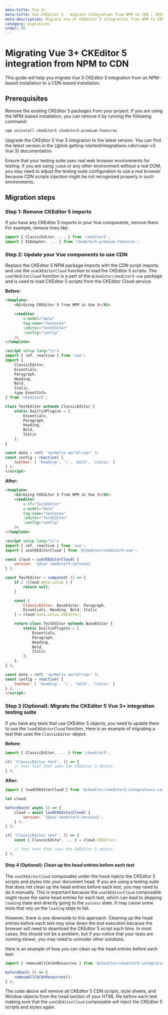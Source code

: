 ```yaml
---
menu-title: Vue 3+
meta-title: Vue CKEditor 5 - migrate integration from NPM to CDN | CKEditor 5 documentation
meta-description: Migrate Vue 3+ CKEditor 5 integration from NPM to CDN in a few simple steps. Learn how to install Vue 3+ CKEditor 5 integration in your project using the CDN.
category: migrations
order: 40
---
```


# Migrating Vue 3+ CKEditor&nbsp;5 integration from NPM to CDN

This guide will help you migrate Vue 3 CKEditor&nbsp;5 integration from an NPM-based installation to a CDN-based installation.

## Prerequisites

Remove the existing CKEditor&nbsp;5 packages from your project. If you are using the NPM-based installation, you can remove it by running the following command:

```bash
npm uninstall ckeditor5 ckeditor5-premium-features
```

Upgrade the CKEditor&nbsp;5 Vue 3 integration to the latest version. You can find the latest version in the {@link getting-started/integrations-cdn/vuejs-v3 Vue 3} documentation.

Ensure that your testing suite uses real web browser environments for testing. If you are using `jsdom` or any other environment without a real DOM, you may need to adjust the testing suite configuration to use a real browser because CDN scripts injection might be not recognized properly in such environments.

## Migration steps

### Step 1: Remove CKEditor&nbsp;5 imports

If you have any CKEditor 5 imports in your Vue components, remove them. For example, remove lines like:

```javascript
import { ClassicEditor, ... } from 'ckeditor5';
import { AIAdapter, ... } from 'ckeditor5-premium-features';
```

### Step 2: Update your Vue components to use CDN

Replace the CKEditor&nbsp;5 NPM package imports with the CDN script imports and use the `useCKEditorCloud` function to load the CKEditor&nbsp;5 scripts. The `useCKEditorCloud` function is a part of the `@ckeditor/ckeditor5-vue` package and is used to load CKEditor&nbsp;5 scripts from the CKEditor Cloud service.

**Before:**

```html
<template>
	<h2>Using CKEditor 5 from NPM in Vue 3</h2>

	<ckeditor
		v-model="data"
		tag-name="textarea"
		:editor="TestEditor"
		:config="config"
	/>
</template>

<script setup lang="ts">
import { ref, reactive } from 'vue';
import {
	ClassicEditor,
	Essentials,
	Paragraph,
	Heading,
	Bold,
	Italic,
	type EventInfo
} from 'ckeditor5';

class TestEditor extends ClassicEditor {
	static builtinPlugins = [
		Essentials,
		Paragraph,
		Heading,
		Bold,
		Italic
	];
}

const data = ref( '<p>Hello world!</p>' );
const config = reactive( {
	toolbar: [ 'heading', '|', 'bold', 'italic' ]
} );
</script>
```

**After:**

```html
<template>
	<h2>Using CKEditor 5 from NPM in Vue 3</h2>
  	<ckeditor
		v-if="TestEditor"
		v-model="data"
		tag-name="textarea"
		:editor="TestEditor"
		:config="config"
	/>
</template>

<script setup lang="ts">
import { ref, reactive } from 'vue';
import { useCKEditorCloud } from '@ckeditor/ckeditor5-vue';

const cloud = useCKEditorCloud( {
	version: '{@var ckeditor5-version}'
} );

const TestEditor = computed( () => {
	if ( !cloud.data.value ) {
		return null;
	}

	const {
		ClassicEditor: BaseEditor, Paragraph,
		Essentials, Heading, Bold, Italic
	} = cloud.data.value.CKEditor;

	return class TestEditor extends BaseEditor {
		static builtinPlugins = [
			Essentials,
			Paragraph,
			Heading,
			Bold,
			Italic
		];
	};
} );

const data = ref( '<p>Hello world!</p>' );
const config = reactive( {
	toolbar: [ 'heading', '|', 'bold', 'italic' ]
} );
</script>
```

### Step 3 (Optional): Migrate the CKEditor&nbsp;5 Vue 3+ integration testing suite

If you have any tests that use CKEditor&nbsp;5 objects, you need to update them to use the  `loadCKEditorCloud` function. Here is an example of migrating a test that uses the `ClassicEditor` object:

**Before:**

```javascript
import { ClassicEditor, ... } from 'ckeditor5';

it( 'ClassicEditor test', () => {
	// Your test that uses the CKEditor 5 object.
} );
```

**After:**

```javascript
import { loadCKEditorCloud } from '@ckeditor/ckeditor5-integrations-common';

let cloud;

beforeEach( async () => {
	cloud = await loadCKEditorCloud( {
		version: '{@var ckeditor5-version}',
	} );
} );

it( 'ClassicEditor test', () => {
	const { ClassicEditor, ... } = cloud.CKEditor;

	// Your test that uses the CKEditor 5 object.
} );
```

#### Step 4 (Optional): Clean up the head entries before each test

The `useCKEditorCloud` composable under the hood injects the CKEditor&nbsp;5 scripts and styles into your document head. If you are using a testing suite that does not clean up the head entries before each test, you may need to do it manually. This is important because the `useCKEditorCloud` composable might reuse the same head entries for each test, which can lead to skipping `loading` state and directly going to the `success` state. It may cause some tests that rely on the `loading` state to fail.

However, there is one downside to this approach. Cleaning up the head entries before each test may slow down the test execution because the browser will need to download the CKEditor&nbsp;5 script each time. In most cases, this should not be a problem, but if you notice that your tests are running slower, you may need to consider other solutions.

Here is an example of how you can clean up the head entries before each test:

```javascript
import { removeAllCkCdnResources } from '@ckeditor/ckeditor5-integrations-common/test-utils';

beforeEach( () => {
	removeAllCkCdnResources();
} );
```

The code above will remove all CKEditor&nbsp;5 CDN scripts, style sheets, and Window objects from the head section of your HTML file before each test making sure that the `useCKEditorCloud` composable will inject the CKEditor&nbsp;5 scripts and styles again.

